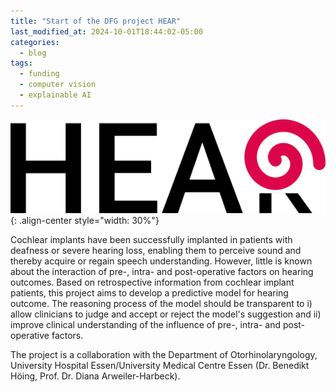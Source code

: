 ```yaml
---
title: "Start of the DFG project HEAR"
last_modified_at: 2024-10-01T18:44:02-05:00
categories:
  - blog
tags:
  - funding
  - computer vision
  - explainable AI
---
```


![image-center](/assets/images/posts/hear-logo.png){: .align-center style="width: 30%"}

Cochlear implants have been successfully implanted in patients with deafness or severe hearing loss, enabling them to perceive sound and thereby acquire or regain speech understanding. 
However, little is known about the interaction of pre-, intra- and post-operative factors on hearing outcomes.
Based on retrospective information from cochlear implant patients, this project aims to develop a predictive model for hearing outcome. The reasoning process of the model should be transparent to i) allow clinicians to judge and accept or reject the model's suggestion and ii) improve clinical understanding of the influence of pre-, intra- and post-operative factors.

The project is a collaboration with the  Department of Otorhinolaryngology, University Hospital Essen/University Medical Centre Essen (Dr. Benedikt Höing, Prof. Dr. Diana Arweiler-Harbeck).

